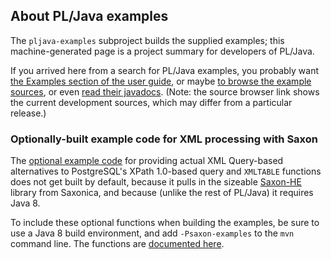 ## About PL/Java examples

The `pljava-examples` subproject builds the supplied examples; this
machine-generated page is a project summary for developers of PL/Java.

If you arrived here from a search for PL/Java examples, you probably want
[the Examples section of the user guide][esug], or maybe
[to browse the example sources][tbtes], or even [read their javadocs][rtj].
(Note: the source browser link shows the current development sources, which
may differ from a particular release.)

### Optionally-built example code for XML processing with Saxon

The [optional example code][exsaxon] for providing actual XML Query-based
alternatives to PostgreSQL's XPath 1.0-based query and `XMLTABLE` functions
does not get built by default, because it pulls in the sizeable [Saxon-HE][]
library from Saxonica, and because (unlike the rest of PL/Java) it requires
Java 8.

To include these optional functions when building the examples, be sure to use
a Java 8 build environment, and add `-Psaxon-examples` to the `mvn` command
line. The functions are [documented here][exsaxon].


[esug]: ../examples/examples.html
[tbtes]: https://github.com/tada/pljava/tree/master/pljava-examples/src/main/java/org/postgresql/pljava/example
[rtj]: apidocs/index.html
[appcds]: ../install/appcds.html
[j9cds]: ../install/oj9vmopt.html#How_to_set_up_class_sharing_in_OpenJ9
[Saxon-HE]: http://www.saxonica.com/html/products/products.html
[exsaxon]: ../examples/saxon.html
